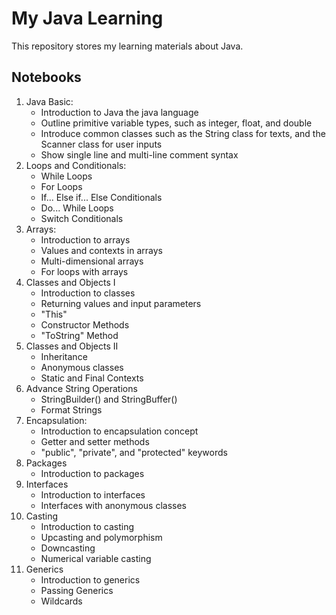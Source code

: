 # My Java Learning 

This repository stores my learning materials about Java. 

## Notebooks
1. Java Basic:
    - Introduction to Java the java language
    - Outline primitive variable types, such as integer, float, and double
    - Introduce common classes such as the String class for texts, and the Scanner class for user inputs
    - Show single line and multi-line comment syntax
2. Loops and Conditionals:
    - While Loops
    - For Loops
    - If... Else if... Else Conditionals
    - Do... While Loops
    - Switch Conditionals
3. Arrays:
    - Introduction to arrays
    - Values and contexts in arrays
    - Multi-dimensional arrays
    - For loops with arrays
4. Classes and Objects I
    - Introduction to classes
    - Returning values and input parameters
    - "This"
    - Constructor Methods
    - "ToString" Method
5. Classes and Objects II
    - Inheritance
    - Anonymous classes
    - Static and Final Contexts
6. Advance String Operations
    - StringBuilder() and StringBuffer()
    - Format Strings
7. Encapsulation:
    - Introduction to encapsulation concept
    - Getter and setter methods
    - "public", "private", and "protected" keywords
8. Packages
    - Introduction to packages
9. Interfaces
    - Introduction to interfaces
    - Interfaces with anonymous classes
10. Casting
    - Introduction to casting
    - Upcasting and polymorphism
    - Downcasting
    - Numerical variable casting
11. Generics
    - Introduction to generics
    - Passing Generics
    - Wildcards
    